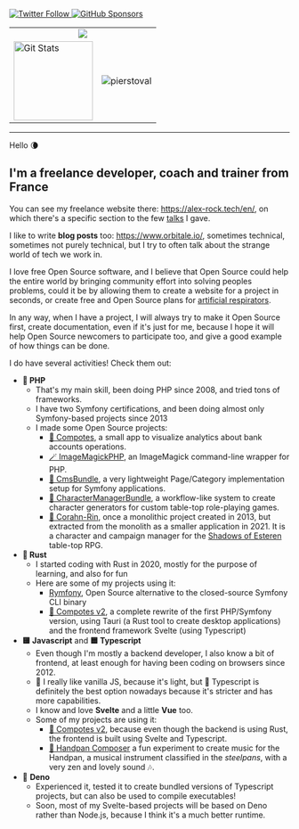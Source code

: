 <p>
  <a href="https://twitter.com/pierstoval">
    <img alt="Twitter Follow" src="https://img.shields.io/twitter/follow/pierstoval?style=for-the-badge">
  </a>

  <a href="https://github.com/sponsors/pierstoval">
    <img alt="GitHub Sponsors" src="https://img.shields.io/static/v1?label=Sponsor&message=%E2%9D%A4&logo=GitHub&style=for-the-badge">
  </a>
</p>

<table>
  <tr>
    <td colspan="2" align="center">
      <img src="https://github-profile-trophy.vercel.app/?username=pierstoval&theme=onedark&no-frame=true&column=4">
    </td>
  </tr>
  <tr>
    <td>
      <a href="https://github.com/pierstoval"><img alt="Git Stats" src="https://github-readme-stats.vercel.app/api?username=pierstoval&show_icons=true&theme=tokyonight" height="142" /></a>
    </td>
    <td>
      <img src="https://github-readme-stats.vercel.app/api/top-langs/?username=pierstoval&theme=tokyonight&layout=compact&langs_count=10" alt="pierstoval" />
    </td>
  </tr>
</table>

<hr style="display:block;">

Hello 🌘

## I'm a freelance developer, coach and trainer from France

You can see my freelance website there: https://alex-rock.tech/en/, on which there's a specific section to the few [talks](https://alex-rock.tech/en/talks) I gave.

I like to write **blog posts** too: https://www.orbitale.io/, sometimes technical, sometimes not purely technical, but I try to often talk about the strange world of tech we work in.

I love free Open Source software, and I believe that Open Source could help the entire world by bringing community effort into solving peoples problems, could it be by allowing them to create a website for a project in seconds, or create free and Open Source plans for [artificial respirators](https://makair.life/).

In any way, when I have a project, I will always try to make it Open Source first, create documentation, even if it's just for me, because I hope it will help Open Source newcomers to participate too, and give a good example of how things can be done.

I do have several activities! Check them out:

* **🐘 PHP**
  * That's my main skill, been doing PHP since 2008, and tried tons of frameworks.
  * I have two Symfony certifications, and been doing almost only Symfony-based projects since 2013
  * I made some Open Source projects:
    * [🍎 Compotes](https://github.com/Orbitale/Compotes), a small app to visualize analytics about bank accounts operations.
    * [🪄 ImageMagickPHP](https://github.com/Orbitale/ImageMagickPHP), an ImageMagick command-line wrapper for PHP.
    * [📄 CmsBundle](https://github.com/Orbitale/CmsBundle), a very lightweight Page/Category implementation setup for Symfony applications.
    * [🎲 CharacterManagerBundle](https://github.com/Pierstoval/CharacterManagerBundle), a workflow-like system to create character generators for custom table-top role-playing games.
    * [🌳 Corahn-Rin](https://github.com/Pierstoval/CorahnRin), once a monolithic project created in 2013, but extracted from the monolith as a smaller application in 2021. It is a character and campaign manager for the [Shadows of Esteren](https://portal.esteren.org/en) table-top RPG.
* **🦀 Rust**
  * I started coding with Rust in 2020, mostly for the purpose of learning, and also for fun
  * Here are some of my projects using it:
    * [Rymfony](https://github.com/Orbitale/Rymfony), Open Source alternative to the closed-source Symfony CLI binary
    * [🍎 Compotes v2](https://github.com/Orbitale/Compotes/tree/rewrite), a complete rewrite of the first PHP/Symfony version, using Tauri (a Rust tool to create desktop applications) and the frontend framework Svelte (using Typescript)
* **🟨 Javascript** and **🟦 Typescript**
  * Even though I'm mostly a backend developer, I also know a bit of frontend, at least enough for having been coding on browsers since 2012.
  * 🍦 I really like vanilla JS, because it's light, but 🔵 Typescript is definitely the best option nowadays because it's stricter and has more capabilities.
  * I know and love **Svelte** and a little **Vue** too.
  * Some of my projects are using it:
    * [🍎 Compotes v2](https://github.com/Orbitale/Compotes/tree/rewrite), because even though the backend is using Rust, the frontend is built using Svelte and Typescript.
    * [🎵 Handpan Composer](https://github.com/Pierstoval/handpan-svelte) a fun experiment to create music for the Handpan, a musical instrument classified in the _steelpans_, with a very zen and lovely sound 🎶.
* 🦕 **Deno**
  * Experienced it, tested it to create bundled versions of Typescript projects, but can also be used to compile executables!
  * Soon, most of my Svelte-based projects will be based on Deno rather than Node.js, because I think it's a much better runtime.
